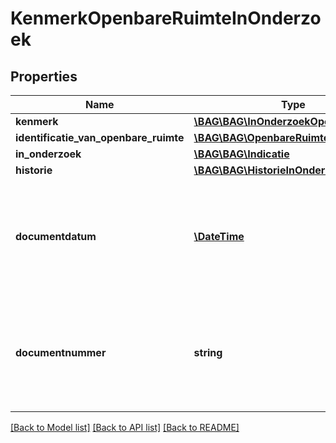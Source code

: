 # KenmerkOpenbareRuimteInOnderzoek

## Properties
Name | Type | Description | Notes
------------ | ------------- | ------------- | -------------
**kenmerk** | [**\BAG\BAG\InOnderzoekOpenbareRuimte**](InOnderzoekOpenbareRuimte.md) |  | 
**identificatie_van_openbare_ruimte** | [**\BAG\BAG\OpenbareRuimteIdentificatie**](OpenbareRuimteIdentificatie.md) |  | 
**in_onderzoek** | [**\BAG\BAG\Indicatie**](Indicatie.md) |  | 
**historie** | [**\BAG\BAG\HistorieInOnderzoek**](HistorieInOnderzoek.md) |  | 
**documentdatum** | [**\DateTime**](\DateTime.md) | De datum van het document waarin de grondslag van het onderzoek wordt vastgelegd. Dit wordt vastgelegd in het attribuut documentdatum. | 
**documentnummer** | **string** | Het nummer van het document waarin de grondslag van het onderzoek wordt vastgelegd. Dit wordt vastgelegd in het attribuut documentnummer. | 

[[Back to Model list]](../../README.md#documentation-for-models) [[Back to API list]](../../README.md#documentation-for-api-endpoints) [[Back to README]](../../README.md)

